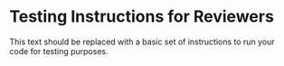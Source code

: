 # Testing Instructions for Reviewers

This text should be replaced with a basic set of instructions to run your code for testing purposes.
